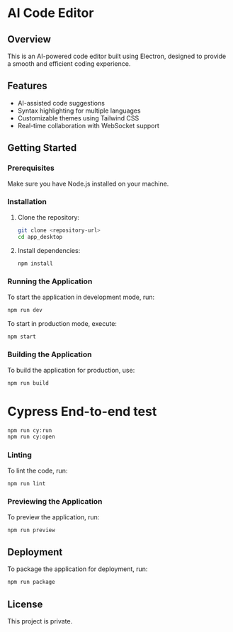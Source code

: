# AI Code Editor

## Overview

This is an AI-powered code editor built using Electron, designed to provide a smooth and efficient coding experience.

## Features
- AI-assisted code suggestions
- Syntax highlighting for multiple languages
- Customizable themes using Tailwind CSS
- Real-time collaboration with WebSocket support

## Getting Started

### Prerequisites
Make sure you have Node.js installed on your machine.

### Installation
1. Clone the repository:
   ```bash
   git clone <repository-url>
   cd app_desktop
   ```
2. Install dependencies:
   ```bash
   npm install
   ```

### Running the Application
To start the application in development mode, run:
```bash
npm run dev
```

To start in production mode, execute:
```bash
npm start
```

### Building the Application
To build the application for production, use:
```bash
npm run build
```

# Cypress End-to-end test
```bash
npm run cy:run
npm run cy:open
```

### Linting
To lint the code, run:
```bash
npm run lint
```

### Previewing the Application
To preview the application, run:
```bash
npm run preview
```

## Deployment
To package the application for deployment, run:
```bash
npm run package
```

## License
This project is private.